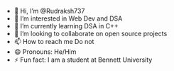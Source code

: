 - 👋 Hi, I’m @Rudraksh737
- 👀 I’m interested in Web Dev and DSA
- 🌱 I’m currently learning DSA in C++
- 💞️ I’m looking to collaborate on open source projects
- 📫 How to reach me Do not
- 😄 Pronouns: He/Him
- ⚡ Fun fact: I am a student at Bennett University 

<!---
Rudraksh737/Rudraksh737 is a ✨ special ✨ repository because its `README.md` (this file) appears on your GitHub profile.
You can click the Preview link to take a look at your changes.
--->
